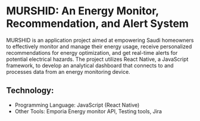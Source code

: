 # MURSHID: An Energy Monitor, Recommendation, and Alert System
MURSHID is an application project aimed at empowering Saudi homeowners to effectively monitor and manage their energy usage, receive personalized recommendations for energy optimization, and get real-time alerts for potential electrical hazards. The project utilizes React Native, a JavaScript framework, to develop an analytical dashboard that connects to and processes data from an energy monitoring device.
## Technology:
- Programming Language: JavaScript (React Native)
- Other Tools: Emporia Energy monitor API, Testing tools, Jira
